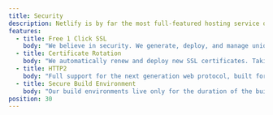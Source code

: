```yaml
---
title: Security
description: Netlify is by far the most full-featured hosting service on the static site market, with 40+ distinct features rolled out.
features:
  - title: Free 1 Click SSL
    body: "We believe in security. We generate, deploy, and manage unique SSL certificates for each site with a literal one click. And it’s completely free."
  - title: Certificate Rotation
    body: "We automatically renew and deploy new SSL certificates. Taking the chore out of Certificate management."
  - title: HTTP2
    body: "Full support for the next generation web protocol, built for better performance and more efficient asset loading."
  - title: Secure Build Environment
    body: "Our build environments live only for the duration of the build. Combined with a build cache, we ensure that each build is fast and fully isolated."
position: 30
---
```

